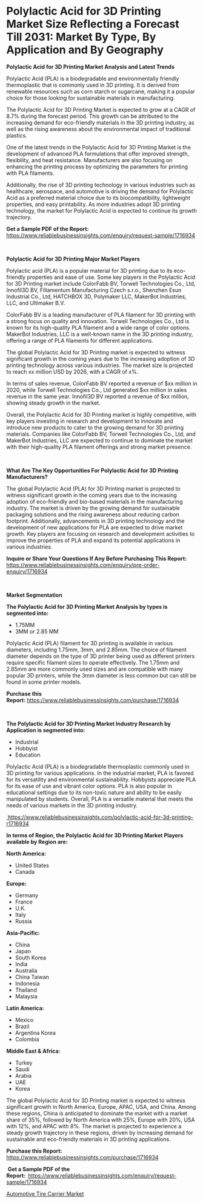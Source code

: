 <p><h1>Polylactic Acid for 3D Printing Market Size Reflecting a Forecast Till 2031: Market By Type, By Application and By Geography</h1></p><p><strong>Polylactic Acid for 3D Printing Market Analysis and Latest Trends</strong></p>
<p><p>Polylactic Acid (PLA) is a biodegradable and environmentally friendly thermoplastic that is commonly used in 3D printing. It is derived from renewable resources such as corn starch or sugarcane, making it a popular choice for those looking for sustainable materials in manufacturing.</p><p>The Polylactic Acid for 3D Printing Market is expected to grow at a CAGR of 8.7% during the forecast period. This growth can be attributed to the increasing demand for eco-friendly materials in the 3D printing industry, as well as the rising awareness about the environmental impact of traditional plastics.</p><p>One of the latest trends in the Polylactic Acid for 3D Printing Market is the development of advanced PLA formulations that offer improved strength, flexibility, and heat resistance. Manufacturers are also focusing on enhancing the printing process by optimizing the parameters for printing with PLA filaments.</p><p>Additionally, the rise of 3D printing technology in various industries such as healthcare, aerospace, and automotive is driving the demand for Polylactic Acid as a preferred material choice due to its biocompatibility, lightweight properties, and easy printability. As more industries adopt 3D printing technology, the market for Polylactic Acid is expected to continue its growth trajectory.</p></p>
<p><strong>Get a Sample PDF of the Report:&nbsp;</strong> <a href="https://www.reliablebusinessinsights.com/enquiry/request-sample/1716934">https://www.reliablebusinessinsights.com/enquiry/request-sample/1716934</a></p>
<p>&nbsp;</p>
<p><strong>Polylactic Acid for 3D Printing Major Market Players</strong></p>
<p><p>Polylactic acid (PLA) is a popular material for 3D printing due to its eco-friendly properties and ease of use. Some key players in the Polylactic Acid for 3D Printing market include ColorFabb BV, Torwell Technologies Co., Ltd, Innofil3D BV, Fillamentum Manufacturing Czech s.r.o., Shenzhen Esun Industrial Co., Ltd, HATCHBOX 3D, Polymaker LLC, MakerBot Industries, LLC, and Ultimaker B.V.</p><p>ColorFabb BV is a leading manufacturer of PLA filament for 3D printing with a strong focus on quality and innovation. Torwell Technologies Co., Ltd is known for its high-quality PLA filament and a wide range of color options. MakerBot Industries, LLC is a well-known name in the 3D printing industry, offering a range of PLA filaments for different applications.</p><p>The global Polylactic Acid for 3D Printing market is expected to witness significant growth in the coming years due to the increasing adoption of 3D printing technology across various industries. The market size is projected to reach xx million USD by 2026, with a CAGR of x%.</p><p>In terms of sales revenue, ColorFabb BV reported a revenue of $xx million in 2020, while Torwell Technologies Co., Ltd generated $xx million in sales revenue in the same year. Innofil3D BV reported a revenue of $xx million, showing steady growth in the market.</p><p>Overall, the Polylactic Acid for 3D Printing market is highly competitive, with key players investing in research and development to innovate and introduce new products to cater to the growing demand for 3D printing materials. Companies like ColorFabb BV, Torwell Technologies Co., Ltd, and MakerBot Industries, LLC are expected to continue to dominate the market with their high-quality PLA filament offerings and strong market presence.</p></p>
<p>&nbsp;</p>
<p><strong>What Are The Key Opportunities For Polylactic Acid for 3D Printing Manufacturers?</strong></p>
<p><p>The global Polylactic Acid (PLA) for 3D Printing market is projected to witness significant growth in the coming years due to the increasing adoption of eco-friendly and bio-based materials in the manufacturing industry. The market is driven by the growing demand for sustainable packaging solutions and the rising awareness about reducing carbon footprint. Additionally, advancements in 3D printing technology and the development of new applications for PLA are expected to drive market growth. Key players are focusing on research and development activities to improve the properties of PLA and expand its potential applications in various industries.</p></p>
<p><strong>Inquire or Share Your Questions If Any Before Purchasing This Report:</strong> <a href="https://www.reliablebusinessinsights.com/enquiry/pre-order-enquiry/1716934">https://www.reliablebusinessinsights.com/enquiry/pre-order-enquiry/1716934</a></p>
<p>&nbsp;</p>
<p><strong>Market Segmentation</strong></p>
<p><strong>The Polylactic Acid for 3D Printing Market Analysis by types is segmented into:</strong></p>
<p><ul><li>1.75MM</li><li>3MM or 2.85 MM</li></ul></p>
<p><p>Polylactic Acid (PLA) filament for 3D printing is available in various diameters, including 1.75mm, 3mm, and 2.85mm. The choice of filament diameter depends on the type of 3D printer being used as different printers require specific filament sizes to operate effectively. The 1.75mm and 2.85mm are more commonly used sizes and are compatible with many popular 3D printers, while the 3mm diameter is less common but can still be found in some printer models.</p></p>
<p><strong>Purchase this Report:&nbsp;</strong><a href="https://www.reliablebusinessinsights.com/purchase/1716934">https://www.reliablebusinessinsights.com/purchase/1716934</a></p>
<p>&nbsp;</p>
<p><strong>The Polylactic Acid for 3D Printing Market Industry Research by Application is segmented into:</strong></p>
<p><ul><li>Industrial</li><li>Hobbyist</li><li>Education</li></ul></p>
<p><p>Polylactic Acid (PLA) is a biodegradable thermoplastic commonly used in 3D printing for various applications. In the industrial market, PLA is favored for its versatility and environmental sustainability. Hobbyists appreciate PLA for its ease of use and vibrant color options. PLA is also popular in educational settings due to its non-toxic nature and ability to be easily manipulated by students. Overall, PLA is a versatile material that meets the needs of various markets in the 3D printing industry.</p></p>
<p><a href="https://www.reliablebusinessinsights.com/polylactic-acid-for-3d-printing-r1716934">&nbsp;https://www.reliablebusinessinsights.com/polylactic-acid-for-3d-printing-r1716934</a></p>
<p><strong>In terms of Region, the Polylactic Acid for 3D Printing Market Players available by Region are:</strong></p>
<p>
    <p> <strong> North America: </strong>
        <ul>
            <li>United States</li>
            <li>Canada</li>
        </ul>
        </p> 
    <p> <strong> Europe: </strong>
        <ul>
            <li>Germany</li>
            <li>France</li>
            <li>U.K.</li>
            <li>Italy</li>
            <li>Russia</li>
        </ul>
        </p> 
    <p> <strong> Asia-Pacific: </strong>
        <ul>
            <li>China</li>
            <li>Japan</li>
            <li>South Korea</li>
            <li>India</li>
            <li>Australia</li>
            <li>China Taiwan</li>
            <li>Indonesia</li>
            <li>Thailand</li>
            <li>Malaysia</li>
        </ul>
        </p> 
    <p> <strong> Latin America: </strong>
        <ul>
            <li>Mexico</li>
            <li>Brazil</li>
            <li>Argentina Korea</li>
            <li>Colombia</li>
        </ul>
        </p> 
    <p> <strong> Middle East & Africa: </strong>
        <ul>
            <li>Turkey</li>
            <li>Saudi</li>
            <li>Arabia</li>
            <li>UAE</li>
            <li>Korea</li>
        </ul>
    </p>
    </p>
<p><p>The global Polylactic Acid for 3D Printing market is expected to witness significant growth in North America, Europe, APAC, USA, and China. Among these regions, China is anticipated to dominate the market with a market share of 35%, followed by North America with 25%, Europe with 20%, USA with 12%, and APAC with 8%. The market is projected to experience a steady growth trajectory in these regions, driven by increasing demand for sustainable and eco-friendly materials in 3D printing applications.</p></p>
<p><strong>Purchase this Report: </strong><a href="https://www.reliablebusinessinsights.com/purchase/1716934">https://www.reliablebusinessinsights.com/purchase/1716934</a></p>
<p>&nbsp;<strong>Get a Sample PDF of the Report:&nbsp;&nbsp;</strong><a href="https://www.reliablebusinessinsights.com/enquiry/request-sample/1716934">https://www.reliablebusinessinsights.com/enquiry/request-sample/1716934</a></p>
<p><strong></strong></p>
<p><p><a href="https://github.com/dringals/Market-Research-Report-List-5/blob/main/automotive-tire-carrier-market.md">Automotive Tire Carrier Market</a></p></p>